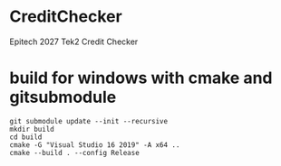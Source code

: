# CreditChecker
Epitech 2027 Tek2 Credit Checker


# build for windows with cmake and gitsubmodule
```
git submodule update --init --recursive
mkdir build
cd build
cmake -G "Visual Studio 16 2019" -A x64 ..
cmake --build . --config Release
```
